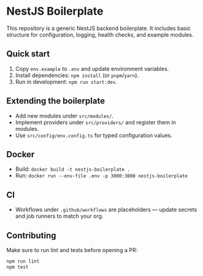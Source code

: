 # NestJS Boilerplate

This repository is a generic NestJS backend boilerplate. It includes basic
structure for configuration, logging, health checks, and example modules.

## Quick start

1. Copy `env.example` to `.env` and update environment variables.
2. Install dependencies: `npm install` (or `pnpm`/`yarn`).
3. Run in development: `npm run start:dev`.

## Extending the boilerplate

- Add new modules under `src/modules/`.
- Implement providers under `src/providers/` and register them in modules.
- Use `src/config/env.config.ts` for typed configuration values.

## Docker

- Build: `docker build -t nestjs-boilerplate .`
- Run: `docker run --env-file .env -p 3000:3000 nestjs-boilerplate`

## CI

- Workflows under `.github/workflows` are placeholders — update secrets
  and job runners to match your org.

## Contributing

Make sure to run lint and tests before opening a PR:

```bash
npm run lint
npm test
```


